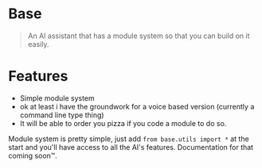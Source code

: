 # Base
 > An AI assistant that has a module system so that you can build on it easily.
# Features
<ul>
  <li>Simple module system</li>
  <li>ok at least i have the groundwork for a voice based version (currently a command line type thing)</li>
  <li>It will be able to order you pizza if you code a module to do so.</li>
</ul>

Module system is pretty simple, just add ```from base.utils import *``` at the start and you'll have access to all the AI's features. Documentation for that coming soon:tm:.
